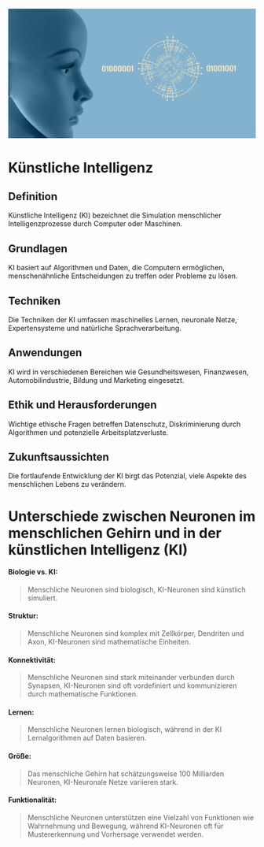 ![AI-Cheatsheet Logo](./images/artificial-intelligence-7938959_1920.jpg ':size=1900:400')



# Künstliche Intelligenz

## Definition
Künstliche Intelligenz (KI) bezeichnet die Simulation menschlicher Intelligenzprozesse durch Computer oder Maschinen.

## Grundlagen
KI basiert auf Algorithmen und Daten, die Computern ermöglichen, menschenähnliche Entscheidungen zu treffen oder Probleme zu lösen.

## Techniken
Die Techniken der KI umfassen maschinelles Lernen, neuronale Netze, Expertensysteme und natürliche Sprachverarbeitung.

## Anwendungen
KI wird in verschiedenen Bereichen wie Gesundheitswesen, Finanzwesen, Automobilindustrie, Bildung und Marketing eingesetzt.

## Ethik und Herausforderungen
Wichtige ethische Fragen betreffen Datenschutz, Diskriminierung durch Algorithmen und potenzielle Arbeitsplatzverluste.

## Zukunftsaussichten
Die fortlaufende Entwicklung der KI birgt das Potenzial, viele Aspekte des menschlichen Lebens zu verändern.




# Unterschiede zwischen Neuronen im menschlichen Gehirn und in der künstlichen Intelligenz (KI)

#### Biologie vs. KI: 
> Menschliche Neuronen sind biologisch, KI-Neuronen sind künstlich simuliert.

#### Struktur: 
> Menschliche Neuronen sind komplex mit Zellkörper, Dendriten und Axon, KI-Neuronen sind mathematische Einheiten.

#### Konnektivität: 
> Menschliche Neuronen sind stark miteinander verbunden durch Synapsen, KI-Neuronen sind oft vordefiniert und kommunizieren durch mathematische Funktionen.

#### Lernen: 
> Menschliche Neuronen lernen biologisch, während in der KI Lernalgorithmen auf Daten basieren.

#### Größe: 
> Das menschliche Gehirn hat schätzungsweise 100 Milliarden Neuronen, KI-Neuronale Netze variieren stark.

#### Funktionalität: 
> Menschliche Neuronen unterstützen eine Vielzahl von Funktionen wie Wahrnehmung und Bewegung, während KI-Neuronen oft für Mustererkennung und Vorhersage verwendet werden.

